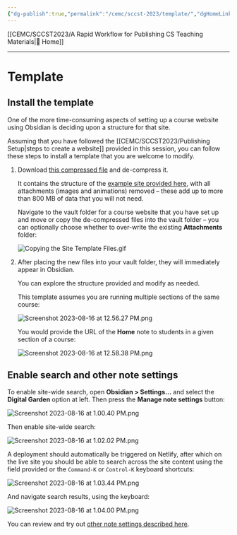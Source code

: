 ```yaml
---
{"dg-publish":true,"permalink":"/cemc/sccst-2023/template/","dgHomeLink":false}
---
```



[[CEMC/SCCST2023/A Rapid Workflow for Publishing CS Teaching Materials\|🏡 Home]]

---

# Template

## Install the template

One of the more time-consuming aspects of setting up a course website using Obsidian is deciding upon a structure for that site.

Assuming that you have followed the [[CEMC/SCCST2023/Publishing Setup\|steps to create a website]] provided in this session, you can follow these steps to install a template that you are welcome to modify.

1. Download [this compressed file](https://russellgordon.ca/SiteTemplate.zip) and de-compress it.
   
   It contains the structure of the [example site provided here](https://ics3u-2023.mrgordon.tech/section-1/home/), with all attachments (images and animations) removed – these add up to more than 800 MB of data that you will not need.
   
   Navigate to the vault folder for a course website that you have set up and move or copy the de-compressed files into the vault folder – you can optionally choose whether to over-write the existing **Attachments** folder:
   
   ![Copying the Site Template Files.gif](/img/user/Attachments/Copying%20the%20Site%20Template%20Files.gif)
   
2. After placing the new files into your vault folder, they will immediately appear in Obsidian. 
   
   You can explore the structure provided and modify as needed.
   
   This template assumes you are running multiple sections of the same course:
   
   ![Screenshot 2023-08-16 at 12.56.27 PM.png](/img/user/Attachments/Screenshot%202023-08-16%20at%2012.56.27%20PM.png)
   
   You would provide the URL of the **Home** note to students in a given section of a course:
   
   ![Screenshot 2023-08-16 at 12.58.38 PM.png](/img/user/Attachments/Screenshot%202023-08-16%20at%2012.58.38%20PM.png)
   
## Enable search and other note settings

To enable site-wide search, open **Obsidian > Settings...** and select the **Digital Garden** option at left.  Then press the **Manage note settings** button:

![Screenshot 2023-08-16 at 1.00.40 PM.png](/img/user/Attachments/Screenshot%202023-08-16%20at%201.00.40%20PM.png)

Then enable site-wide search:

![Screenshot 2023-08-16 at 1.02.02 PM.png](/img/user/Attachments/Screenshot%202023-08-16%20at%201.02.02%20PM.png)

A deployment should automatically be triggered on Netlify, after which on the live site you should be able to search across the site content using the field provided or the `Command-K` or `Control-K` keyboard shortcuts:

![Screenshot 2023-08-16 at 1.03.44 PM.png](/img/user/Attachments/Screenshot%202023-08-16%20at%201.03.44%20PM.png)

And navigate search results, using the keyboard:

![Screenshot 2023-08-16 at 1.04.00 PM.png](/img/user/Attachments/Screenshot%202023-08-16%20at%201.04.00%20PM.png)

You can review and try out [other note settings described here](https://dg-docs.ole.dev/getting-started/03-note-settings/).


